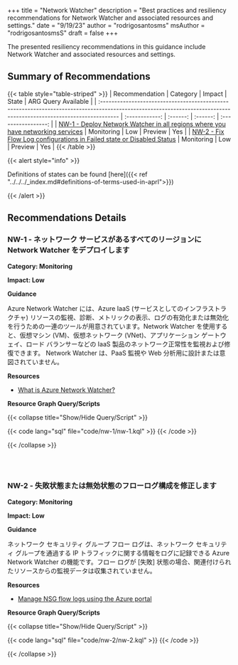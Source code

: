 +++
title = "Network Watcher"
description = "Best practices and resiliency recommendations for Network Watcher and associated resources and settings."
date = "9/19/23"
author = "rodrigosantosms"
msAuthor = "rodrigosantosmsS"
draft = false
+++

The presented resiliency recommendations in this guidance include Network Watcher and associated resources and settings.

## Summary of Recommendations

{{< table style="table-striped" >}}
| Recommendation                                                                                                                                                      |  Category      |  Impact   |  State      | ARG Query Available |
| :------------------------------------------------------------------------------------------------------------------------------------------------------------------ | :------------: | :------:  | :------:    | :-----------------: |
| [NW-1 - Deploy Network Watcher in all regions where you have networking services](#nw-1---deploy-network-watcher-in-all-regions-where-you-have-networking-services) | Monitoring     |  Low      | Preview     |         Yes         |
| [NW-2 - Fix Flow Log configurations in Failed state or Disabled Status](#nw-2---fix-flow-log-configurations-in-failed-state-or-disabled-status)                     | Monitoring     |  Low      | Preview     |         Yes          |
{{< /table >}}

{{< alert style="info" >}}

Definitions of states can be found [here]({{< ref "../../../_index.md#definitions-of-terms-used-in-aprl">}})

{{< /alert >}}

## Recommendations Details

### NW-1 - ネットワーク サービスがあるすべてのリージョンに Network Watcher をデプロイします

**Category: Monitoring**

**Impact: Low**

**Guidance**

Azure Network Watcher には、Azure IaaS (サービスとしてのインフラストラクチャ) リソースの監視、診断、メトリックの表示、ログの有効化または無効化を行うための一連のツールが用意されています。Network Watcher を使用すると、仮想マシン (VM)、仮想ネットワーク (VNet)、アプリケーション ゲートウェイ、ロード バランサーなどの IaaS 製品のネットワーク正常性を監視および修復できます。 Network Watcher は、PaaS 監視や Web 分析用に設計または意図されていません。

**Resources**

- [What is Azure Network Watcher?](https://learn.microsoft.com/ja-jp/azure/network-watcher/network-watcher-overview)

**Resource Graph Query/Scripts**

{{< collapse title="Show/Hide Query/Script" >}}

{{< code lang="sql" file="code/nw-1/nw-1.kql" >}} {{< /code >}}

{{< /collapse >}}

<br><br>

### NW-2 - 失敗状態または無効状態のフローログ構成を修正します

**Category: Monitoring**

**Impact: Low**

**Guidance**

ネットワーク セキュリティ グループ フロー ログは、ネットワーク セキュリティ グループを通過する IP トラフィックに関する情報をログに記録できる Azure Network Watcher の機能です。フロー ログが [失敗] 状態の場合、関連付けられたリソースからの監視データは収集されていません。

**Resources**

- [Manage NSG flow logs using the Azure portal](https://learn.microsoft.com/ja-jp/azure/network-watcher/nsg-flow-logging)

**Resource Graph Query/Scripts**

{{< collapse title="Show/Hide Query/Script" >}}

{{< code lang="sql" file="code/nw-2/nw-2.kql" >}} {{< /code >}}

{{< /collapse >}}

<br><br>
